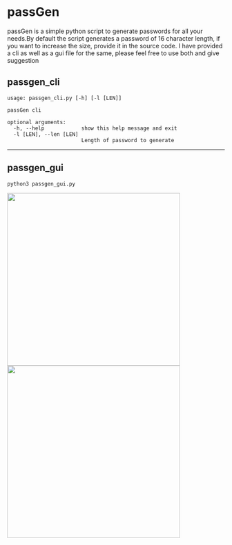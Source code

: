 # passGen

passGen is a simple python script to generate passwords for all your needs.By default the script generates a password of 16 character length, if you want to increase the size, provide it in the source code.
I have provided a cli as well as a gui file for the same, please feel free to use both and give suggestion


## passgen_cli
```
usage: passgen_cli.py [-h] [-l [LEN]]

passGen cli

optional arguments:
  -h, --help            show this help message and exit
  -l [LEN], --len [LEN]
                        Length of password to generate
```
***

## passgen_gui
```
python3 passgen_gui.py
```
<p float="left">
  <image src="screenshots/1.png" width="400px">
  <image src="screenshots/2.png" width="400px">
</p>
